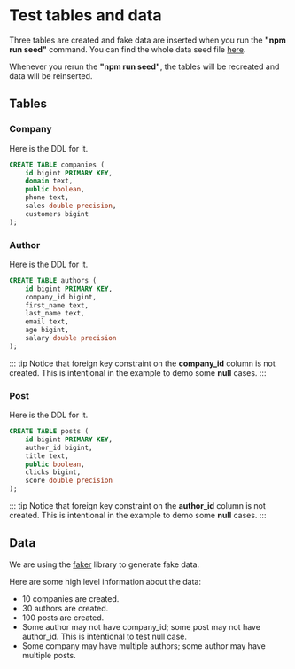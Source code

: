 # Test tables and data

Three tables are created and fake data are inserted when you run the **"npm run seed"** command. You can find the whole data seed file [here](https://github.com/charlie0077/graphql-server-crud/blob/master/example/seeds/data.js). 

Whenever you rerun the **"npm run seed"**, the tables will be recreated and data will be reinserted.

## Tables
### Company
Here is the DDL for it.
```sql
CREATE TABLE companies (
    id bigint PRIMARY KEY,
    domain text,
    public boolean,
    phone text,
    sales double precision,
    customers bigint
);
```

### Author
Here is the DDL for it.
```sql
CREATE TABLE authors (
    id bigint PRIMARY KEY,
    company_id bigint,
    first_name text,
    last_name text,
    email text,
    age bigint,
    salary double precision
);
```
::: tip
Notice that foreign key constraint on the **company_id** column is not created. This is intentional in the example to demo some **null** cases.
:::

### Post
Here is the DDL for it.
```sql
CREATE TABLE posts (
    id bigint PRIMARY KEY,
    author_id bigint,
    title text,
    public boolean,
    clicks bigint,
    score double precision
);
```
::: tip
Notice that foreign key constraint on the **author_id** column is not created. This is intentional in the example to demo some **null** cases.
:::


## Data
We are using the [faker](https://www.npmjs.com/package/faker) library to generate fake data. 

Here are some high level information about the data:

* 10 companies are created.
* 30 authors are created.
* 100 posts are created.
* Some author may not have company_id; some post may not have author_id. This is intentional to test null case.
* Some company may have multiple authors; some author may have multiple posts.
